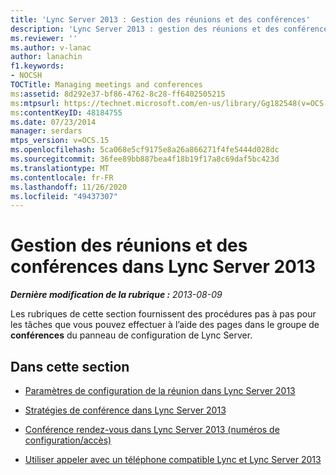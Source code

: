```yaml
---
title: 'Lync Server 2013 : Gestion des réunions et des conférences'
description: 'Lync Server 2013 : gestion des réunions et des conférences.'
ms.reviewer: ''
ms.author: v-lanac
author: lanachin
f1.keywords:
- NOCSH
TOCTitle: Managing meetings and conferences
ms:assetid: 8d292e37-bf86-4762-8c28-ff6402505215
ms:mtpsurl: https://technet.microsoft.com/en-us/library/Gg182548(v=OCS.15)
ms:contentKeyID: 48184755
ms.date: 07/23/2014
manager: serdars
mtps_version: v=OCS.15
ms.openlocfilehash: 5ca068e5cf9175e8a26a866271f4fe5444d028dc
ms.sourcegitcommit: 36fee89bb887bea4f18b19f17a8c69daf5bc423d
ms.translationtype: MT
ms.contentlocale: fr-FR
ms.lasthandoff: 11/26/2020
ms.locfileid: "49437307"
---
```

# <a name="managing-meetings-and-conferences-in-lync-server-2013"></a>Gestion des réunions et des conférences dans Lync Server 2013

<div data-xmlns="http://www.w3.org/1999/xhtml">

<div class="topic" data-xmlns="http://www.w3.org/1999/xhtml" data-msxsl="urn:schemas-microsoft-com:xslt" data-cs="https://msdn.microsoft.com/">

<div data-asp="https://msdn2.microsoft.com/asp">



</div>

<div id="mainSection">

<div id="mainBody">

<span> </span>

_**Dernière modification de la rubrique :** 2013-08-09_

Les rubriques de cette section fournissent des procédures pas à pas pour les tâches que vous pouvez effectuer à l’aide des pages dans le groupe de **conférences** du panneau de configuration de Lync Server.

<div>

## <a name="in-this-section"></a>Dans cette section

  - [Paramètres de configuration de la réunion dans Lync Server 2013](lync-server-2013-meeting-configuration-settings.md)

  - [Stratégies de conférence dans Lync Server 2013](lync-server-2013-conferencing-policies.md)

  - [Conférence rendez-vous dans Lync Server 2013 (numéros de configuration/accès)](lync-server-2013-dial-in-conferencing-configuration-access-numbers.md)

  - [Utiliser appeler avec un téléphone compatible Lync et Lync Server 2013](lync-server-2013-using-call-me-at-with-a-lync-enabled-phone.md)

</div>

</div>

<span> </span>

</div>

</div>

</div>

